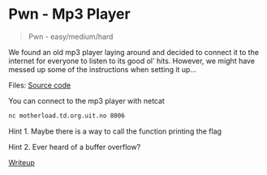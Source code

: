 # Pwn - Mp3 Player

> Pwn - easy/medium/hard

We found an old mp3 player laying around and decided to connect it to the internet for everyone to listen to its good ol' hits.
However, we might have messed up some of the instructions when setting it up...

Files: [Source code](src)

You can connect to the mp3 player with netcat

```bash
nc motherload.td.org.uit.no 8006
```

Hint 1. Maybe there is a way to call the function printing the flag

Hint 2. Ever heard of a buffer overflow?

[Writeup](writeup/writeup.md)
